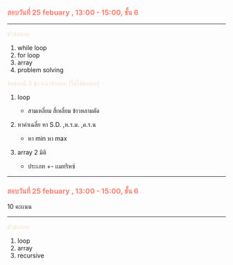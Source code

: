 <h3 style="color:salmon">สอบวันที่ 25 febuary , 13:00 - 15:00, ชั้น 6</h3>
<hr>

<p style="color: hsl(34, 55%, 87%)">หัวข้อสอบ</p>

1. while loop 
2. for loop
3. array
4. problem solving
 
<p style="color: hsl(34, 55%, 87%)">ข้อสอบมี 3 ข้อ เเนวข้อสอบ (ไม่ใช่ข้อสอบ) : </p>

1. loop
    - สามเหลี่ยม สี่เหลี่ยม ข้าวหลามตัด

2. หาค่าเฉลี่ย หา S.D. ,ห.ร.ม. ,ค.ร.น
    - หา min หา max

3. array 2 มิติ 
    - ประเภท +- เเมทริหซ์ 

<hr>

<h3 style="color:salmon">สอบวันที่ 25 febuary , 13:00 - 15:00, ชั้น 6</h3>

10 คะเเนน

<hr>

<p style="color: hsl(34, 55%, 87%)">หัวข้อสอบ</p>

1. loop
2. array
3. recursive


